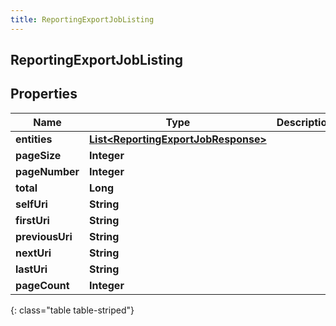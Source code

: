 ```yaml
---
title: ReportingExportJobListing
---
```

## ReportingExportJobListing


## Properties

| Name | Type | Description | Notes |
| ------------ | ------------- | ------------- | ------------- |
| **entities** | [**List&lt;ReportingExportJobResponse&gt;**](ReportingExportJobResponse.html) |  |  [optional] |
| **pageSize** | **Integer** |  |  [optional] |
| **pageNumber** | **Integer** |  |  [optional] |
| **total** | **Long** |  |  [optional] |
| **selfUri** | **String** |  |  [optional] |
| **firstUri** | **String** |  |  [optional] |
| **previousUri** | **String** |  |  [optional] |
| **nextUri** | **String** |  |  [optional] |
| **lastUri** | **String** |  |  [optional] |
| **pageCount** | **Integer** |  |  [optional] |
{: class="table table-striped"}



